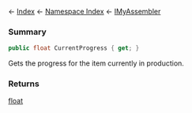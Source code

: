 ← [Index](Api-Index) ← [Namespace Index](Namespace-Index) ← [IMyAssembler](Sandbox.ModAPI.Ingame.IMyAssembler)

### Summary

```csharp
public float CurrentProgress { get; }
```

Gets the progress for the item currently in production.

### Returns

[float](https://docs.microsoft.com/en-us/dotnet/api/system.single?view=netframework-4.6)

